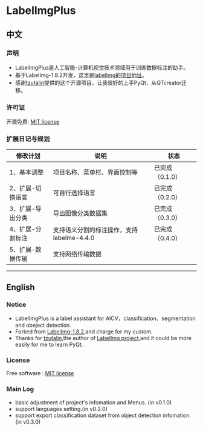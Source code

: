 # LabelImgPlus

## 中文
### 声明
 - LabelImgPlus是人工智能-计算机视觉技术领域用于训练数据标注的助手。
 - 基于LabelImg-1.8.2开发，这里是[labelImg的项目地址](https://github.com/tzutalin/labelImg)。
 - 感谢[tzutalin](https://github.com/tzutalin)提供的这个开源项目，让我很好的上手PyQt，从QTcreator迁移。
### 许可证
开源免费: [MIT license](https://github.com/tzutalin/labelImg/blob/master/LICENSE)
### 扩展日记与规划

| 修改计划         | 说明                                      | 状态            |
| ---------------- | ----------------------------------------- | --------------- |
| 1、基本调整      | 项目名称、菜单栏、界面控制等              | 已完成（0.1.0） |
| 2、扩展-切换语言 | 可自行选择语言                            | 已完成（0.2.0） |
| 3、扩展-导出分类 | 导出图像分类数据集                        | 已完成（0.3.0） |
| 4、扩展-分割标注 | 支持语义分割的标注操作，支持labelme-4.4.0 | 已完成（0.4.0） |
| 5、扩展-数据传输 | 支持网络传输数据                          |                 |



------
## English
### Notice
 - LabelImgPlus is a label assistant for AICV，classification、segmentation and obeject detection.
 - Forked from [LabelImg-1.8.2](https://github.com/tzutalin/labelImg),and charge for my custom.
 - Thanks for [tzutalin](https://github.com/tzutalin),the author of [LabelImg project](https://github.com/tzutalin/labelImg),and it could be more easily for me to learn PyQt.
### License
Free software : [MIT license](https://github.com/tzutalin/labelImg/blob/master/LICENSE)
### Main Log
 - basic adjustment of project's infomation and Menus. (in v0.1.0)
 - support languages setting.(in v0.2.0)
 - support export classification dataset from object detection infomation.(in v0.3.0)
